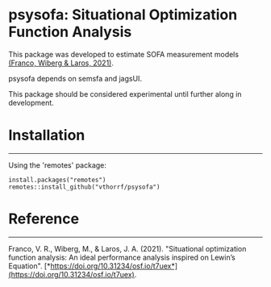 psysofa: Situational Optimization Function Analysis
=============

This package was developed to estimate SOFA measurement models [(Franco, Wiberg & Laros, 2021)](https://psyarxiv.com/t7uex/).

psysofa depends on semsfa and jagsUI.

This package should be considered experimental until further along in development.

# Installation #
---

Using the 'remotes' package:

    install.packages("remotes")
    remotes::install_github("vthorrf/psysofa")

# Reference #
---

Franco, V. R., Wiberg, M., & Laros, J. A. (2021). "Situational optimization
  function analysis: An ideal performance analysis inspired on Lewin’s Equation".
  [*https://doi.org/10.31234/osf.io/t7uex*](https://doi.org/10.31234/osf.io/t7uex).
